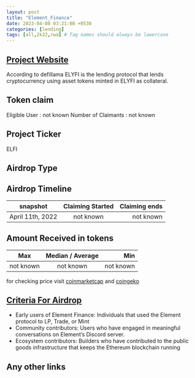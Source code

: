 ```yaml
---
layout: post
title: "Element_Finance"
date: 2023-04-08 03:21:08 +0530
categories: [lending]
tags: [all,2k22,rwa] # Tag names should always be lowercase
---
```


## [Project Website](https://www.element.fi/)

According to defillama ELYFI is the lending protocol that lends cryptocurrency using asset tokens minted in ELYFI as collateral.

## Token claim

Eligible User : not known
Number of Claimants : not known

## Project Ticker

ELFI

## Airdrop Type

## Airdrop Timeline

|       snapshot          | Claiming Started           | Claiming ends    |
| ----------------------- |:--------------------------:| ----------------:|
|    April 11th, 2022     |        not known           |   not known      |

## Amount Received in tokens  

| Max        |    Median / Average  |       Min    |
| ---------- |:--------------------:| ------------:|
| not known  |     not known        |  not known   |

for checking price visit [coinmarketcap](https://coinmarketcap.com/currencies/) and [coingeko](https://www.coingecko.com/en/coins/)

## [Criteria For Airdrop](https://docs.element.fi/governance-council/airdrop)

* Early users of Element Finance: Individuals that used the Element protocol to LP, Trade, or Mint
* Community contributors: Users who have engaged in meaningful conversations on Element’s Discord server.
* Ecosystem contributors: Builders who have contributed to the public goods infrastructure that keeps the Ethereum blockchain running

## Any other links
